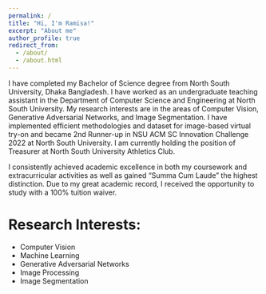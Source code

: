 ```yaml
---
permalink: /
title: "Hi, I'm Ramisa!"
excerpt: "About me"
author_profile: true
redirect_from: 
  - /about/
  - /about.html
---
```


I have completed my Bachelor of Science degree from North South University, Dhaka Bangladesh. I have worked as an undergraduate teaching assistant in the Department of Computer Science and Engineering at North South University. My research interests are in the areas of Computer Vision, Generative Adversarial Networks, and Image Segmentation. I have implemented efficient methodologies and dataset for image-based virtual try-on and became 2nd Runner-up in NSU ACM SC Innovation Challenge 2022 at North South University. I am currently holding the position of Treasurer at North South University Athletics Club. 

I consistently achieved academic excellence in both my coursework and extracurricular activities as well as gained “Summa Cum Laude” the highest distinction. Due to my great academic record, I received the opportunity to study with a 100% tuition waiver. 



Research Interests:
======
- Computer Vision
- Machine Learning
- Generative Adversarial Networks
- Image Processing 
- Image Segmentation 



